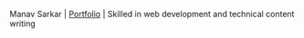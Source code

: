 Manav Sarkar | [Portfolio](https://manavsarkar.github.io/) | Skilled in web development and technical content writing